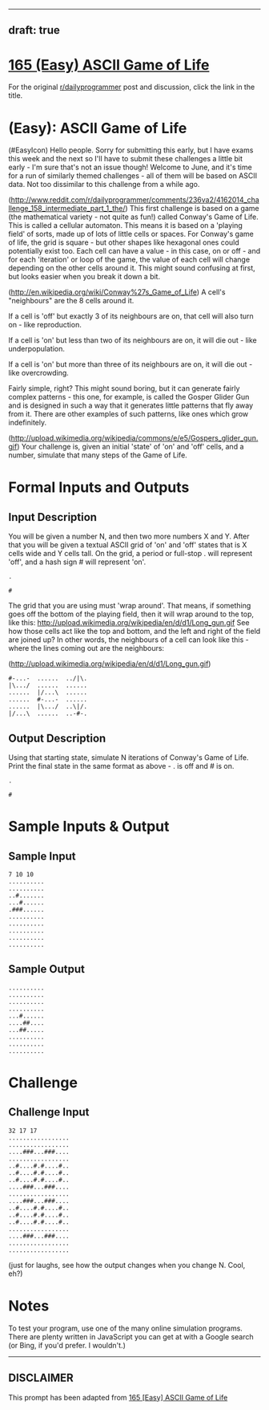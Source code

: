 ---
draft: true
----

# [165 (Easy) ASCII Game of Life](https://www.reddit.com/r/dailyprogrammer/comments/271xyp/622014_challenge_165_easy_ascii_game_of_life/)

For the original [r/dailyprogrammer](https://www.reddit.com/r/dailyprogrammer/) post and discussion, click the link in the title.

#  (Easy): ASCII Game of Life
(#EasyIcon)
Hello people. Sorry for submitting this early, but I have exams this week and the next so I'll have to submit these challenges a little bit early - I'm sure that's not an issue though! Welcome to June, and it's time for a run of similarly themed challenges - all of them will be based on ASCII data. Not too dissimilar to this challenge from a while ago.

(http://www.reddit.com/r/dailyprogrammer/comments/236va2/4162014_challenge_158_intermediate_part_1_the/)
This first challenge is based on a game (the mathematical variety - not quite as fun!) called Conway's Game of Life. This is called a cellular automaton. This means it is based on a 'playing field' of sorts, made up of lots of little cells or spaces. For Conway's game of life, the grid is square - but other shapes like hexagonal ones could potentially exist too. Each cell can have a value - in this case, on or off - and for each 'iteration' or loop of the game, the value of each cell will change depending on the other cells around it. This might sound confusing at first, but looks easier when you break it down a bit.

(http://en.wikipedia.org/wiki/Conway%27s_Game_of_Life)
A cell's "neighbours" are the 8 cells around it.

If a cell is 'off' but exactly 3 of its neighbours are on, that cell will also turn on - like reproduction.

If a cell is 'on' but less than two of its neighbours are on, it will die out - like underpopulation.

If a cell is 'on' but more than three of its neighbours are on, it will die out - like overcrowding.

Fairly simple, right? This might sound boring, but it can generate fairly complex patterns - this one, for example, is called the Gosper Glider Gun and is designed in such a way that it generates little patterns that fly away from it. There are other examples of such patterns, like ones which grow indefinitely.

(http://upload.wikimedia.org/wikipedia/commons/e/e5/Gospers_glider_gun.gif)
Your challenge is, given an initial 'state' of 'on' and 'off' cells, and a number, simulate that many steps of the Game of Life.

# Formal Inputs and Outputs
## Input Description
You will be given a number N, and then two more numbers X and Y. After that you will be given a textual ASCII grid of 'on' and 'off' states that is X cells wide and Y cells tall. On the grid, a period or full-stop . will represent 'off', and a hash sign # will represent 'on'.


```
.
```

```
#
```
The grid that you are using must 'wrap around'. That means, if something goes off the bottom of the playing field, then it will wrap around to the top, like this: http://upload.wikimedia.org/wikipedia/en/d/d1/Long_gun.gif See how those cells act like the top and bottom, and the left and right of the field are joined up? In other words, the neighbours of a cell can look like this - where the lines coming out are the neighbours:

(http://upload.wikimedia.org/wikipedia/en/d/d1/Long_gun.gif)

```
#-...-  ......  ../|\.
|\.../  ......  ......
......  |/...\  ......
......  #-...-  ......
......  |\.../  ..\|/.
|/...\  ......  ..-#-.
```
## Output Description
Using that starting state, simulate N iterations of Conway's Game of Life. Print the final state in the same format as above - . is off and # is on.


```
.
```

```
#
```
# Sample Inputs & Output
## Sample Input

```
7 10 10
..........
..........
..#.......
...#......
.###......
..........
..........
..........
..........
..........
```
## Sample Output

```
..........
..........
..........
..........
...#......
....##....
...##.....
..........
..........
..........
```
# Challenge
## Challenge Input

```
32 17 17
.................
.................
....###...###....
.................
..#....#.#....#..
..#....#.#....#..
..#....#.#....#..
....###...###....
.................
....###...###....
..#....#.#....#..
..#....#.#....#..
..#....#.#....#..
.................
....###...###....
.................
.................
```
(just for laughs, see how the output changes when you change N. Cool, eh?)

# Notes
To test your program, use one of the many online simulation programs. There are plenty written in JavaScript you can get at with a Google search (or Bing, if you'd prefer. I wouldn't.)


----
## **DISCLAIMER**
This prompt has been adapted from [165 [Easy] ASCII Game of Life](https://www.reddit.com/r/dailyprogrammer/comments/271xyp/622014_challenge_165_easy_ascii_game_of_life/
)
